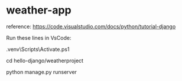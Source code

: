 # weather-app
reference: 
https://code.visualstudio.com/docs/python/tutorial-django

Run these lines in VsCode:

.venv\Scripts\Activate.ps1  

cd hello-django/weatherproject  

python manage.py runserver  

